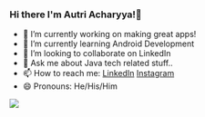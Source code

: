 ### Hi there I'm Autri Acharyya!👋


- 🔭 I’m currently working on making great apps!
- 🌱 I’m currently learning Android Development
- 👯 I’m looking to collaborate on LinkedIn
- 💬 Ask me about Java tech related stuff..
- 📫 How to reach me: [LinkedIn](https://www.linkedin.com/in/autri-acharyya-526107200/)
[Instagram](https://www.instagram.com/autri_acharyya/)
- 😄 Pronouns: He/His/Him
<img src="https://github-readme-stats.vercel.app/api?username=Autri01&&show_icons=true&title_color=ffffff&icon_color=bb2acf&text_color=daf7dc&bg_color=151515">
